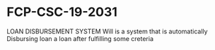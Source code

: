 # FCP-CSC-19-2031
LOAN DISBURSEMENT SYSTEM Will is a system that is automatically Disbursing loan a loan after fulfilling some creteria
